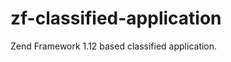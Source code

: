 zf-classified-application
=========================

Zend Framework 1.12 based  classified application.
